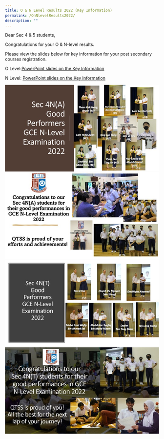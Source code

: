 ```yaml
---
title: O & N Level Results 2022 (Key Information)
permalink: /OnNlevelResults2022/
description: ""
---
```


Dear Sec 4 & 5 students,

Congratulations for your O & N-level results.

Please view the slides below for key information for your post secondary courses registration.

O Level:[PowerPoint slides on the Key Information](/files/2022%20O-Level%20Briefing%20Slides%20for%20Students_website.pdf)

N Level: [PowerPoint slides on the Key Information](/files/Release%20of%20N%20Level%20Results_Key%20Information.pdf)

![](/images/Students/4NAa.jpg)
![](/images/Students/4NAb.jpg)
![](/images/Students/4NTa.jpg)![](/images/Students/4NTb.jpg)